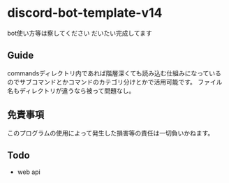 # discord-bot-template-v14

bot使い方等は察してください
だいたい完成してます

## Guide

commandsディレクトリ内であれば階層深くても読み込む仕組みになっているのでサブコマンドとかコマンドのカテゴリ分けとかで活用可能です。
ファイル名もディレクトリが違うなら被って問題なし。

## 免責事項
このプログラムの使用によって発生した損害等の責任は一切負いかねます。

## Todo
- web api
